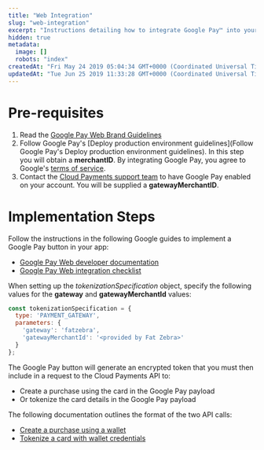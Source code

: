 ```yaml
---
title: "Web Integration"
slug: "web-integration"
excerpt: "Instructions detailing how to integrate Google Pay™ into your Website using Cloud Payments as your gateway"
hidden: true
metadata: 
  image: []
  robots: "index"
createdAt: "Fri May 24 2019 05:04:34 GMT+0000 (Coordinated Universal Time)"
updatedAt: "Tue Jun 25 2019 11:33:28 GMT+0000 (Coordinated Universal Time)"
---
```

# Pre-requisites

1. Read the [Google Pay Web Brand Guidelines](https://developers.google.com/pay/api/web/guides/brand-guidelines)
2. Follow Google Pay's [Deploy production environment guidelines]\(Follow Google Pay's Deploy production environment guidelines). In this step you will obtain a **merchantID**. By integrating Google Pay, you agree to Google's [terms of service](https://payments.developers.google.com/terms/sellertos).
3. Contact the [Cloud Payments support team](mailto:support@cloudpayments.com.au) to have Google Pay enabled on your account. You will be supplied a **gatewayMerchantID**. 

# Implementation Steps

Follow the instructions in the following Google guides to implement a Google Pay button in your app:

- [Google Pay Web developer documentation](https://developers.google.com/pay/api/web/overview)
- [Google Pay Web integration checklist](https://developers.google.com/pay/api/web/guides/test-and-deploy/integration-checklist)

When setting up the _tokenizationSpecification_ object, specify the following values for the **gateway** and **gatewayMerchantId** values:

```javascript
const tokenizationSpecification = {
  type: 'PAYMENT_GATEWAY',
  parameters: {
    'gateway': 'fatzebra',
    'gatewayMerchantId': '<provided by Fat Zebra>'
  }
};
```

The Google Pay button will generate an encrypted token that you must then include in a request to the Cloud Payments API to:

- Create a purchase using the card in the Google Pay payload
- Or tokenize the card details in the Google Pay payload

The following documentation outlines the format of the two API calls:

- [Create a purchase using a wallet](ref:create-a-purchase-with-wallet)
- [Tokenize a card with wallet credentials](ref:tokenize-a-card-with-wallet-credentials)
